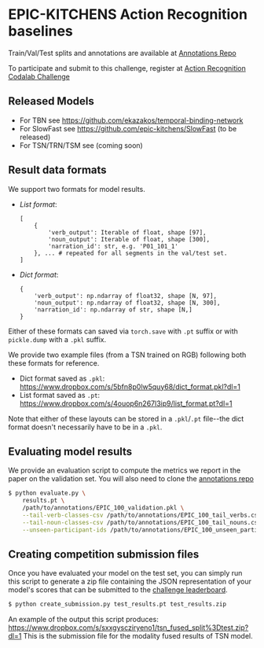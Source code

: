 # EPIC-KITCHENS Action Recognition baselines

Train/Val/Test splits and annotations are available at [Annotations Repo](https://github.com/epic-kitchens/epic-kitchens-100-annotations)

To participate and submit to this challenge, register at [Action Recognition Codalab Challenge](https://competitions.codalab.org/competitions/25923)

## Released Models

- For TBN see https://github.com/ekazakos/temporal-binding-network
- For SlowFast see https://github.com/epic-kitchens/SlowFast (to be released)
- For TSN/TRN/TSM see (coming soon)

## Result data formats

We support two formats for model results.

- *List format*:
  ```
  [
      {
          'verb_output': Iterable of float, shape [97],
          'noun_output': Iterable of float, shape [300],
          'narration_id': str, e.g. 'P01_101_1'
      }, ... # repeated for all segments in the val/test set.
  ]
  ```
- *Dict format*:
  ```
  {
      'verb_output': np.ndarray of float32, shape [N, 97],
      'noun_output': np.ndarray of float32, shape [N, 300],
      'narration_id': np.ndarray of str, shape [N,]
  }
  ```

Either of these formats can saved via `torch.save` with `.pt` suffix or with
`pickle.dump` with a `.pkl` suffix.

We provide two example files (from a TSN trained on RGB) following both these formats for reference.

- Dict format saved as `.pkl`: https://www.dropbox.com/s/5bfn8p0lw5quy68/dict_format.pkl?dl=1
- List format saved as `.pt`: https://www.dropbox.com/s/4ouop6n267l3ip9/list_format.pt?dl=1

Note that either of these layouts can be stored in a `.pkl`/`.pt` file--the dict
format doesn't necessarily have to be in a `.pkl`.


## Evaluating model results

We provide an evaluation script to compute the metrics we report in the paper on
the validation set. You will also need to clone the [annotations repo](https://github.com/epic-kitchens/epic-kitchens-100-annotations)

```bash
$ python evaluate.py \
    results.pt \
    /path/to/annotations/EPIC_100_validation.pkl \
    --tail-verb-classes-csv /path/to/annotations/EPIC_100_tail_verbs.csv \
    --tail-noun-classes-csv /path/to/annotations/EPIC_100_tail_nouns.csv \
    --unseen-participant-ids /path/to/annotations/EPIC_100_unseen_participant_ids_test.csv \
```


## Creating competition submission files

Once you have evaluated your model on the test set, you can simply run this
script to generate a zip file containing the JSON representation of your model's
scores that can be submitted to the 
[challenge leaderboard](https://competitions.codalab.org/competitions/25923).

```bash
$ python create_submission.py test_results.pt test_results.zip
```

An example of the output this script produces: https://www.dropbox.com/s/sxxgyscziryeno1/tsn_fused_split%3Dtest.zip?dl=1
This is the submission file for the modality fused results of TSN model.
